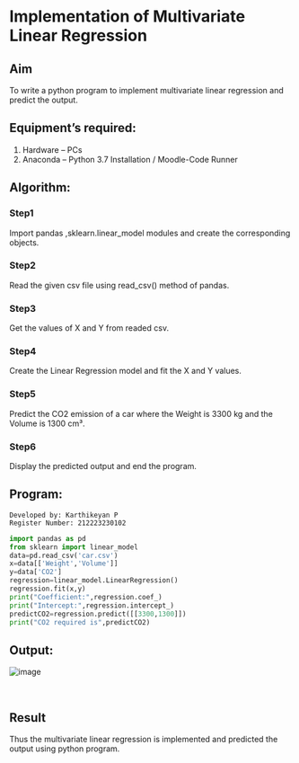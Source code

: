 # Implementation of Multivariate Linear Regression
## Aim
To write a python program to implement multivariate linear regression and predict the output.
## Equipment’s required:
1.	Hardware – PCs
2.	Anaconda – Python 3.7 Installation / Moodle-Code Runner
## Algorithm:
### Step1
Import pandas ,sklearn.linear_model modules and create the corresponding objects.
### Step2
Read the given csv file using read_csv() method of pandas.
### Step3
Get the values of X and Y from readed csv.
### Step4
Create the Linear Regression model and fit the X and Y values.
### Step5
Predict the CO2 emission of a car where the Weight is 3300 kg and the Volume is 1300 cm³.
### Step6
Display the predicted output and end the program.
## Program:
```
Developed by: Karthikeyan P
Register Number: 212223230102
```
```py
import pandas as pd
from sklearn import linear_model
data=pd.read_csv('car.csv')
x=data[['Weight','Volume']]
y=data['CO2']
regression=linear_model.LinearRegression()
regression.fit(x,y)
print("Coefficient:",regression.coef_)
print("Intercept:",regression.intercept_)
predictCO2=regression.predict([[3300,1300]])
print("CO2 required is",predictCO2)
```
## Output:
![image](https://github.com/karthikeyanpachiyappan/Multivariate-Linear-Regression/assets/155143878/ce6fbcea-74be-4898-9089-b76368cc9bfc)



<br>

## Result
Thus the multivariate linear regression is implemented and predicted the output using python program.

